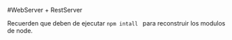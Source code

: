 #WebServer + RestServer

Recuerden que deben de ejecutar ```npm intall ``` para reconstruir los modulos de node.